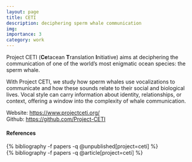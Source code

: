 ```yaml
---
layout: page
title: CETI
description: deciphering sperm whale communication
img: 
importance: 3
category: work
---
```


Project CETI (**Ce**tacean **T**ranslation **I**nitiative) aims at deciphering the communication of one of the world’s most enigmatic ocean species: the sperm whale.

With Project CETI, we study how sperm whales use vocalizations to communicate and how these sounds relate to their social and biological lives. Vocal style can carry information about identity, relationships, or context, offering a window into the complexity of whale communication.

Website: <https://www.projectceti.org/>  
Github: <https://github.com/Project-CETI>  

#### References

<div class="publications">
{% bibliography -f papers -q @unpublished[project=ceti] %}
</div>

<div class="publications">
{% bibliography -f papers -q @article[project=ceti] %}
</div>

